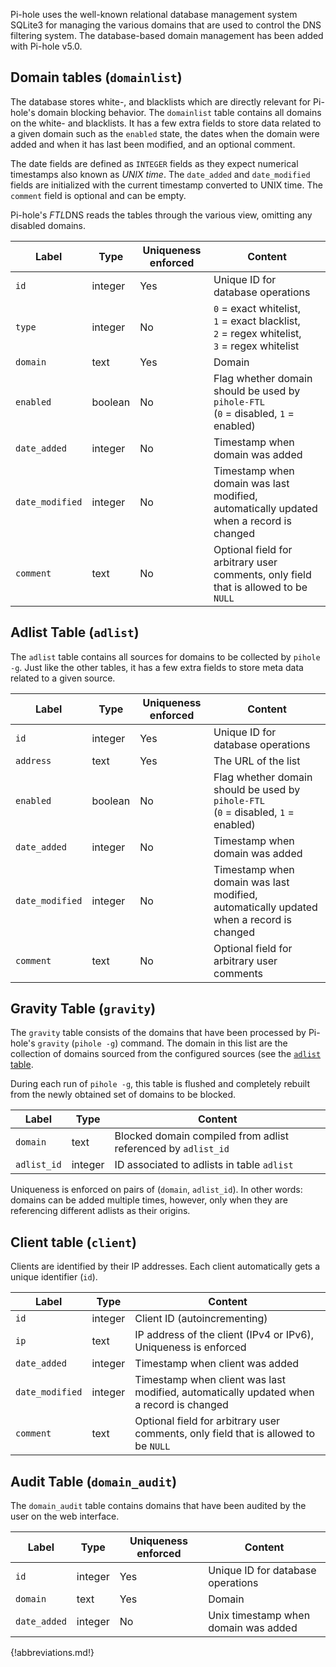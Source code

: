 Pi-hole uses the well-known relational database management system SQLite3 for managing the various domains that are used to control the DNS filtering system. The database-based domain management has been added with Pi-hole v5.0.

## Domain tables (`domainlist`)
The database stores white-, and blacklists which are directly relevant for Pi-hole's domain blocking behavior. The `domainlist` table contains all domains on the white- and blacklists. It has a few extra fields to store data related to a given domain such as the `enabled` state, the dates when the domain were added and when it has last been modified, and an optional comment.

The date fields are defined as `INTEGER` fields as they expect numerical timestamps also known as *UNIX time*. The `date_added` and `date_modified` fields are initialized with the current timestamp converted to UNIX time. The `comment` field is optional and can be empty.

Pi-hole's *FTL*DNS reads the tables through the various view, omitting any disabled domains.

Label | Type | Uniqueness enforced | Content
----- | ---- | ------------------- | --------
`id` | integer | Yes | Unique ID for database operations
`type` | integer | No | `0` = exact whitelist,<br> `1` = exact blacklist,<br> `2` = regex whitelist,<br> `3` = regex whitelist
`domain` | text | Yes | Domain
`enabled` | boolean | No | Flag whether domain should be used by `pihole-FTL`<br>(`0` = disabled, `1` = enabled)
`date_added` | integer | No | Timestamp when domain was added
`date_modified` | integer | No | Timestamp when domain was last modified, automatically updated when a record is changed
`comment` | text | No | Optional field for arbitrary user comments, only field that is allowed to be `NULL`

## Adlist Table (`adlist`)
The `adlist` table contains all sources for domains to be collected by `pihole -g`. Just like the other tables, it has a few extra fields to store meta data related to a given source.

Label | Type | Uniqueness enforced | Content
----- | ---- | ------------------- | --------
`id` | integer | Yes | Unique ID for database operations
`address` | text | Yes | The URL of the list
`enabled` | boolean | No | Flag whether domain should be used by `pihole-FTL`<br>(`0` = disabled, `1` = enabled)
`date_added` | integer | No | Timestamp when domain was added
`date_modified` | integer | No | Timestamp when domain was last modified, automatically updated when a record is changed
`comment` | text | No | Optional field for arbitrary user comments

## Gravity Table (`gravity`)
The `gravity` table consists of the domains that have been processed by Pi-hole's `gravity` (`pihole -g`) command. The domain in this list are the collection of domains sourced from the configured sources (see the [`adlist` table](index.md#adlist-table-adlist).

During each run of `pihole -g`, this table is flushed and completely rebuilt from the newly obtained set of domains to be blocked.

Label | Type | Content
----- | ---- | -------
`domain` | text | Blocked domain compiled from adlist referenced by `adlist_id`
`adlist_id` | integer | ID associated to adlists in table `adlist`

Uniqueness is enforced on pairs of (`domain`, `adlist_id`). In other words: domains can be added multiple times, however, only when they are referencing different adlists as their origins.

## Client table (`client`)

Clients are identified by their IP addresses. Each client automatically gets a unique identifier (`id`).

Label | Type | Content
----- | ---- | -------
`id` | integer | Client ID (autoincrementing)
`ip` | text | IP address of the client (IPv4 or IPv6), Uniqueness is enforced
`date_added` | integer | Timestamp when client was added
`date_modified` | integer | Timestamp when client was last modified, automatically updated when a record is changed
`comment` | text | Optional field for arbitrary user comments, only field that is allowed to be `NULL`

## Audit Table (`domain_audit`)
The `domain_audit` table contains domains that have been audited by the user on the web interface.

Label | Type | Uniqueness enforced | Content
----- | ---- | ------------------- | --------
`id` | integer | Yes | Unique ID for database operations
`domain` | text | Yes | Domain
`date_added` | integer | No | Unix timestamp when domain was added

{!abbreviations.md!}
